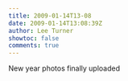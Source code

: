 ```yaml
---
title: 2009-01-14T13-08
date: 2009-01-14T13:08:39Z
author: Lee Turner
showtoc: false
comments: true
---
```


New year photos finally uploaded

